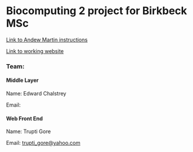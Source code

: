 Biocomputing 2 project for Birkbeck MSc
======

[Link to Andew Martin instructions](http://www.bioinf.org.uk/teaching/bbk/biocomp2/project/index.html)

[Link to working website](http://student.cryst.bbk.ac.uk/~gt002/index.html)

### Team:

#### Middle Layer

  Name: Edward Chalstrey
  
  Email:
  
#### Web Front End

  Name: Trupti Gore
  
  Email: trupti_gore@yahoo.com




